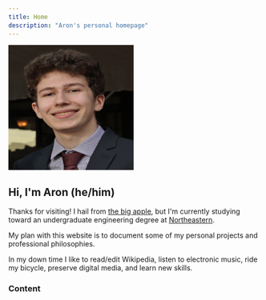 ```yaml
---
title: Home
description: "Aron's personal homepage"
---
```

<img id="headshot" src="/images/headshot.jpg" width="250" height="250">

## Hi, I'm Aron (he/him)
  
Thanks for visiting! I hail from [the big apple](https://en.wikipedia.org/wiki/New_York_City), but I'm currently studying toward an undergraduate engineering degree at [Northeastern](https://en.wikipedia.org/wiki/Northeastern_University). 

My plan with this website is to document some of my personal projects and professional philosophies. 

In my down time I like to read/edit Wikipedia, listen to electronic music, ride my bicycle, preserve digital media, and learn new skills.

### Content
